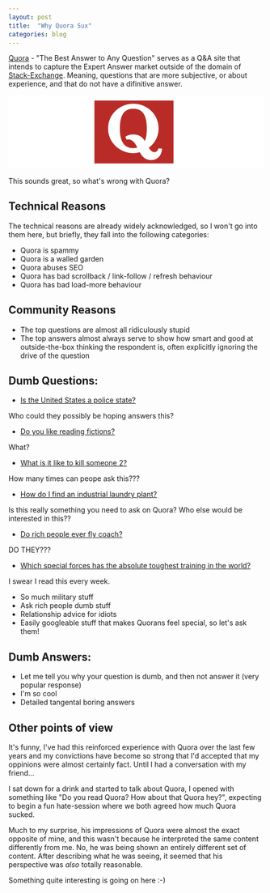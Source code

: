 ```yaml
---
layout: post
title:  "Why Quora Sux"
categories: blog
---
```


[Quora](https://www.quora.com/) - "The Best Answer to Any Question" serves as a Q&A site
that intends to capture the Expert Answer market outside of the domain of
[Stack-Exchange](http://stackexchange.com/). Meaning, questions that are more subjective,
or about experience, and that do not have a difinitive answer.

<img src="/images/QuoraSux/QuoraQ.png" class="fit image" />

This sounds great, so what's wrong with Quora?

<!--more-->

## Technical Reasons

The technical reasons are already widely acknowledged, so I won't go into them here, but
briefly, they fall into the following categories:

* Quora is spammy
* Quora is a walled garden
* Quora abuses SEO
* Quora has bad scrollback / link-follow / refresh behaviour
* Quora has bad load-more behaviour

## Community Reasons

* The top questions are almost all ridiculously stupid
* The top answers almost always serve to show how smart and
  good at outside-the-box thinking the respondent is, often
  explicitly ignoring the drive of the question

## Dumb Questions:

* [Is the United States a police state?](https://www.quora.com/Is-the-United-States-a-police-state)

Who could they possibly be hoping answers this?

* [Do you like reading fictions?](https://www.quora.com/Do-you-like-reading-fictions)

What?

* [What is it like to kill someone 2?](https://www.quora.com/What-is-it-like-to-kill-someone-2)

How many times can peope ask this???

* [How do I find an industrial laundry plant?](https://www.quora.com/How-do-I-find-an-industrial-laundry-plant)

Is this really something you need to ask on Quora? Who else would be interested in this??

* [Do rich people ever fly coach?](https://www.quora.com/Do-rich-people-ever-fly-coach)

DO THEY???

* [Which special forces has the absolute toughest training in the world?](https://www.quora.com/Which-special-forces-has-the-absolute-toughest-training-in-the-world)

I swear I read this every week.

* So much military stuff
* Ask rich people dumb stuff
* Relationship advice for idiots
* Easily googleable stuff that makes Quorans feel special, so let's ask them!

## Dumb Answers:

* Let me tell you why your question is dumb, and then not answer it (very popular response)
* I'm so cool
* Detailed tangental boring answers

## Other points of view

It's funny, I've had this reinforced experience with Quora over the last few
years and my convictions have become so strong that I'd accepted that my oppinions were
almost certainly fact. Until I had a conversation with my friend...

I sat down for a drink and started to talk about Quora, I opened with something
like "Do you read Quora? How about that Quora hey?", expecting to begin a fun
hate-session where we both agreed how much Quora sucked.

Much to my surprise, his impressions of Quora were almost the exact opposite of mine,
and this wasn't because he interpreted the same content differently from me. No,
he was being shown an entirely different set of content. After describing what he was
seeing, it seemed that his perspective was _also_ totally reasonable.

Something quite interesting is going on here :-)
